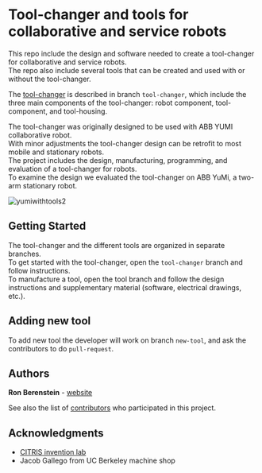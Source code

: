 # Tool-changer and tools for collaborative and service robots
This repo include the design and software needed to create a tool-changer for collaborative and service robots.\
The repo also include several tools that can be created and used with or without the tool-changer.

The [tool-changer](https://github.com/BerkeleyAutomation/RobotToolChanger/tree/tool-changer) is described in branch `tool-changer`, 
which include the three main components of the tool-changer: robot component, tool-component, and tool-housing.

The tool-changer was originally designed to be used with ABB YUMI collaborative robot.\
With minor adjustments the tool-changer design can be retrofit to most mobile and stationary robots.\
The project includes the design, manufacturing, programming, and evaluation of a tool-changer for robots.\
To examine the design we evaluated the tool-changer on ABB YuMi, a two-arm stationary robot.

![yumiwithtools2](https://user-images.githubusercontent.com/25335836/45905394-0ff88980-bda5-11e8-9efd-d0f7ab4f56cf.png)

<!---
The tool-changer mechanism was first published at [CASE-2018](http://ronberenstein.com/papers/CASE2018-Ron-Tool-Changer-Final.pdf) conference.\
This publication present the three main components needed to create a tool-changer, robot, tool, and tool housing.\
Most of the component were 3D printed which may contributes to the adoption of the design.
--->
## Getting Started
The tool-changer and the different tools are organized in separate branches.\
To get started with the tool-changer, open the `tool-changer` branch and follow instructions.\
To manufacture a tool, open the tool branch and follow the design instructions and supplementary material (software, electrical drawings, etc.).       

## Adding new tool
To add new tool the developer will work on branch `new-tool`, and ask the contributors to do `pull-request`. 

## Authors

**Ron Berenstein** - [website](http://ronberenstein.com/index.html)

See also the list of [contributors](https://github.com/BerkeleyAutomation/RobotToolChanger/graphs/contributors) who participated in this project.
<!---
## License
This project is licensed under the MIT License - see the [LICENSE.md](LICENSE.md) file for details
--->
## Acknowledgments
* [CITRIS invention lab](https://invent.citris-uc.org/)
* Jacob Gallego from UC Berkeley machine shop

